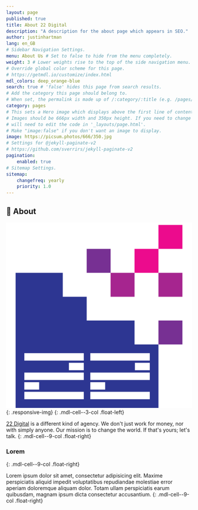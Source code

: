 ```yaml
---
layout: page
published: true
title: About 22 Digital
description: "A description for the about page which appears in SEO."
author: justinhartman
lang: en_GB
# Sidebar Navigation Settings.
menu: About Us # Set to false to hide from the menu completely.
weight: 3 # Lower weights rise to the top of the side navigation menu.
# Override global color scheme for this page. 
# https://getmdl.io/customize/index.html
mdl_colors: deep_orange-blue
search: true # 'false' hides this page from search results.
# Add the category this page should belong to.
# When set, the permalink is made up of /:category/:title (e.g. /pages/about)
category: pages
# This sets a Hero image which displays above the first line of content.
# Images should be 666px width and 350px height. If you need to change this you
# will need to edit the code in '_layouts/page.html'.
# Make "image:false" if you don't want an image to display.
image: https://picsum.photos/666/350.jpg
# Settings for @jekyll-paginate-v2
# https://github.com/sverrirs/jekyll-paginate-v2
pagination:
    enabled: true
# Sitemap Settings.
sitemap:
    changefreq: yearly
    priority: 1.0
---
```

## 🏢 About

![22 Digital](/assets/images/logo.svg){: .responsive-img}
{: .mdl-cell--3-col .float-left}

[22 Digital][22] is a different kind of agency.
We don't just work for money, nor with simply anyone.
Our mission is to change the world. If that's yours; let's talk.
{: .mdl-cell--9-col .float-right}

### Lorem
{: .mdl-cell--9-col .float-right}

Lorem ipsum dolor sit amet, consectetur adipisicing elit. Maxime perspiciatis 
aliquid impedit voluptatibus repudiandae molestiae error aperiam doloremque 
aliquam dolor. Totam ullam perspiciatis earum quibusdam, magnam ipsum dicta 
consectetur accusantium.
{: .mdl-cell--9-col .float-right}

[22]: https://22digital.ltd
